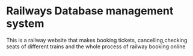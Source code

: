 # Railways Database management system 
This is a railway website that makes booking tickets, cancelling,checking seats of different trains and the whole process of railway booking online
